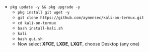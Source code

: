 - `pkg update -y && pkg upgrade -y`
   - `pkg install git wget -y`
   - `git clone https://github.com/aymensec/kali-on-termux.git`
   - `cd kali-on-termux`
   - `bash install-kali.sh`
   - `kali`
   - `bash gui.sh`
   - Now select **XFCE**, **LXDE**, **LXQT**, choose Desktop (any one)
